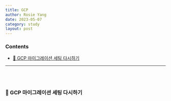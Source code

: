 ```yaml
---
title: GCP
author: Rosie Yang
date: 2023-05-07
category: study
layout: post
---
```


### Contents
- [🚴 GCP 마이그레이션 세팅 다시하기]({{site.baseurl}}/study/2023/05/07/GCP.html#-gcp-마이그레이션-세팅-다시하기)

---

<br><br>

### 🚴 GCP 마이그레이션 세팅 다시하기

<div style="padding:3px; margin:200px 0;"></div>   